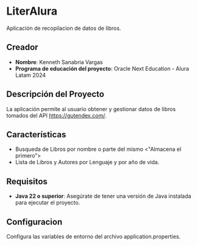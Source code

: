 # LiterAlura

Aplicación de recopilacion de datos de libros.

## Creador
- **Nombre**: Kenneth Sanabria Vargas
- **Programa de educación del proyecto**: Oracle Next Education - Alura Latam 2024

## Descripción del Proyecto

La aplicación permite al usuario obtener y gestionar datos de libros tomados del API https://gutendex.com/.

## Características

- Busqueda de Libros por nombre o parte del mismo <"Almacena el primero">
- Lista de Libros y Autores por Lenguaje y por año de vida.

## Requisitos

- **Java 22 o superior**: Asegúrate de tener una versión de Java instalada para ejecutar el proyecto.

## Configuracion

Configura las variables de entorno del archivo application.properties.
